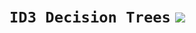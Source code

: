 # `ID3 Decision Trees` ![](https://img.shields.io/badge/Python-14354C?style=for-the-badge&logo=python&logoColor=white)

